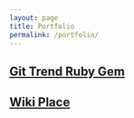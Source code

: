 ```yaml
---
layout: page
title: Portfolio
permalink: /portfolio/
---
```


<h2><a href="https://github.com/Smulligan85/Git_Trend">Git Trend Ruby Gem</a></h2>
<h2><a href="https://mighty-headland-3328.herokuapp.com/">Wiki Place</a></h2>


